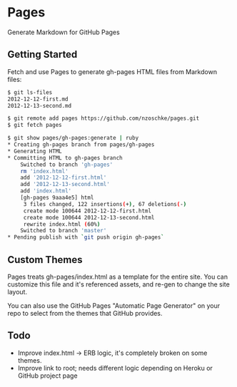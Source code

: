 # Pages

Generate Markdown for GitHub Pages

## Getting Started

Fetch and use Pages to generate gh-pages HTML files from Markdown files:

```bash
$ git ls-files
2012-12-12-first.md
2012-12-13-second.md

$ git remote add pages https://github.com/nzoschke/pages.git
$ git fetch pages

$ git show pages/gh-pages:generate | ruby
* Creating gh-pages branch from pages/gh-pages
* Generating HTML
* Committing HTML to gh-pages branch
    Switched to branch 'gh-pages'
    rm 'index.html'
    add '2012-12-12-first.html'
    add '2012-12-13-second.html'
    add 'index.html'
    [gh-pages 9aaa4e5] html
     3 files changed, 122 insertions(+), 67 deletions(-)
     create mode 100644 2012-12-12-first.html
     create mode 100644 2012-12-13-second.html
     rewrite index.html (60%)
    Switched to branch 'master'
* Pending publish with `git push origin gh-pages`
```

## Custom Themes

Pages treats gh-pages/index.html as a template for the entire site. You can
customize this file and it's referenced assets, and re-gen to change the site
layout.

You can also use the GitHub Pages "Automatic Page Generator" on your repo to 
select from the themes that GitHub provides.

## Todo

* Improve index.html -> ERB logic, it's completely broken on some themes.
* Improve link to root; needs different logic depending on Heroku or GitHub project page